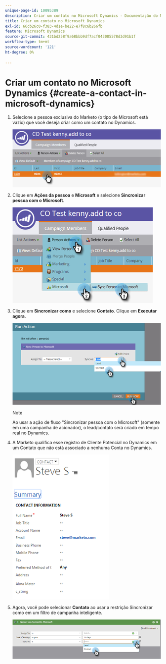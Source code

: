 ```yaml
---
unique-page-id: 10095389
description: Criar um contato no Microsoft Dynamics - Documentação do Marketo - Documentação do produto
title: Criar um contato no Microsoft Dynamics
exl-id: 66cb26c0-f383-4d1e-be22-e7f8c6b266fb
feature: Microsoft Dynamics
source-git-commit: 431bd258f9a68bbb9df7acf043085578d3d91b1f
workflow-type: tm+mt
source-wordcount: '121'
ht-degree: 0%

---
```


# Criar um contato no Microsoft Dynamics {#create-a-contact-in-microsoft-dynamics}

1. Selecione a pessoa exclusiva do Marketo (o tipo de Microsoft está vazio) que você deseja criar como um contato no Dynamics.

   ![](assets/one.png)

1. Clique em **Ações da pessoa** e **Microsoft** e selecione **Sincronizar pessoa com o Microsoft**.

   ![](assets/two.png)

1. Clique em **Sincronizar como** e selecione **Contato**. Clique em **Executar agora**.

   ![](assets/three.png)

   >[!NOTE]
   >
   >Ao usar a ação de fluxo &quot;Sincronizar pessoa com o Microsoft&quot; (somente em uma campanha de acionador), o lead/contato será criado em tempo real no Dynamics.

1. A Marketo qualifica esse registro de Cliente Potencial no Dynamics em um Contato que não está associado a nenhuma Conta no Dynamics.

   ![](assets/image2015-10-23-9-3a43-3a33.png)

1. Agora, você pode selecionar **Contato** ao usar a restrição Sincronizar como em um filtro de campanha inteligente.

   ![](assets/five.png)
